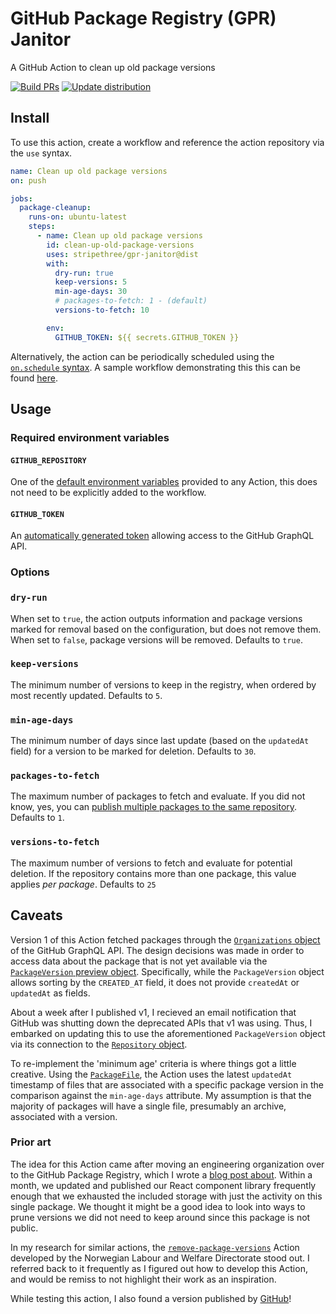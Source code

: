 # GitHub Package Registry (GPR) Janitor

A GitHub Action to clean up old package versions

[![Build PRs](https://github.com/stripethree/gpr-janitor/actions/workflows/build-on-pr.yml/badge.svg)](https://github.com/stripethree/gpr-janitor/actions/workflows/build-on-pr.yml)
[![Update distribution](https://github.com/stripethree/gpr-janitor/actions/workflows/update-dist.yml/badge.svg)](https://github.com/stripethree/gpr-janitor/actions/workflows/update-dist.yml)

## Install

To use this action, create a workflow and reference the action repository via the `use` syntax.

```yaml
name: Clean up old package versions
on: push

jobs:
  package-cleanup:
    runs-on: ubuntu-latest
    steps:
      - name: Clean up old package versions
        id: clean-up-old-package-versions
        uses: stripethree/gpr-janitor@dist
        with:
          dry-run: true
          keep-versions: 5
          min-age-days: 30
          # packages-to-fetch: 1 - (default)
          versions-to-fetch: 10

        env:
          GITHUB_TOKEN: ${{ secrets.GITHUB_TOKEN }}
```

Alternatively, the action can be periodically scheduled using the [`on.schedule` syntax](https://help.github.com/en/actions/reference/workflow-syntax-for-github-actions#onschedule). A sample workflow demonstrating this this can be found [here](https://github.com/stripethree/github-workflows/blob/main/workflows/gpr-janitor.yml).

## Usage

### Required environment variables

#### `GITHUB_REPOSITORY`

One of the [default environment variables](https://help.github.com/en/actions/configuring-and-managing-workflows/using-environment-variables#default-environment-variables) provided to any Action, this does not need to be explicitly added to the workflow.

#### `GITHUB_TOKEN`

An [automatically generated token](https://help.github.com/en/actions/configuring-and-managing-workflows/authenticating-with-the-github_token#about-the-github_token-secret) allowing access to the GitHub GraphQL API.

### Options

### `dry-run`

When set to `true`, the action outputs information and package versions marked for removal based on the configuration, but does not remove them. When set to `false`, package versions will be removed. Defaults to `true`.

### `keep-versions`

The minimum number of versions to keep in the registry, when ordered by most recently updated. Defaults to `5`.

### `min-age-days`

The minimum number of days since last update (based on the `updatedAt` field) for a version to be marked for deletion. Defaults to `30`.

### `packages-to-fetch`

The maximum number of packages to fetch and evaluate. If you did not know, yes, you can [publish multiple packages to the same repository](https://help.github.com/en/packages/using-github-packages-with-your-projects-ecosystem/configuring-npm-for-use-with-github-packages#publishing-multiple-packages-to-the-same-repository). Defaults to `1`.

### `versions-to-fetch`

The maximum number of versions to fetch and evaluate for potential deletion. If the repository contains more than one package, this value applies _per package_. Defaults to `25`

## Caveats

Version 1 of this Action fetched packages through the [`Organizations` object](https://developer.github.com/v4/object/organization/) of the GitHub GraphQL API. The design decisions was made in order to access data about the package that is not yet available via the [`PackageVersion` preview object](https://developer.github.com/v4/object/packageversion/). Specifically, while the `PackageVersion` object allows sorting by the `CREATED_AT` field, it does not provide `createdAt` or `updatedAt` as fields.

About a week after I published v1, I recieved an email notification that GitHub was shutting down the deprecated APIs that v1 was using. Thus, I embarked on updating this to use the aforementioned `PackageVersion` object via its connection to the [`Repository` object](https://developer.github.com/v4/object/repository/).

To re-implement the 'minimum age' criteria is where things got a little creative. Using the [`PackageFile`](https://developer.github.com/v4/object/packagefile/), the Action uses the latest `updatedAt` timestamp of files that are associated with a specific package version in the comparison against the `min-age-days` attribute. My assumption is that the majority of packages will have a single file, presumably an archive, associated with a version.

### Prior art

The idea for this Action came after moving an engineering organization over to the GitHub Package Registry, which I wrote a [blog post about](https://medium.com/@stripethree/migrating-to-the-github-package-registry-948d4df756f1). Within a month, we updated and published our React component library frequently enough that we exhausted the included storage with just the activity on this single package. We thought it might be a good idea to look into ways to prune versions we did not need to keep around since this package is not public.

In my research for similar actions, the [`remove-package-versions`](https://github.com/navikt/remove-package-versions) Action developed by the Norwegian Labour and Welfare Directorate stood out. I referred back to it frequently as I figured out how to develop this Action, and would be remiss to not highlight their work as an inspiration.

While testing this action, I also found a version published by [GitHub](https://github.com/actions/delete-package-versions)!
